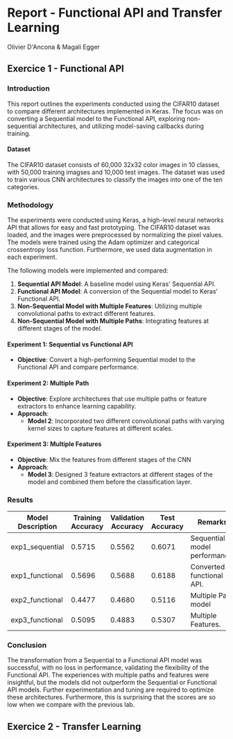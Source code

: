 # Report - Functional API and Transfer Learning

Olivier D'Ancona & Magali Egger

## Exercice 1 - Functional API

### Introduction

This report outlines the experiments conducted using the CIFAR10 dataset to compare different architectures implemented in Keras. The focus was on converting a Sequential model to the Functional API, exploring non-sequential architectures, and utilizing model-saving callbacks during training.

#### Dataset

The CIFAR10 dataset consists of 60,000 32x32 color images in 10 classes, with 50,000 training imagses and 10,000 test images. The dataset was used to train various CNN architectures to classify the images into one of the ten categories.

### Methodology

The experiments were conducted using Keras, a high-level neural networks API that allows for easy and fast prototyping. The CIFAR10 dataset was loaded, and the images were preprocessed by normalizing the pixel values. The models were trained using the Adam optimizer and categorical crossentropy loss function. Furthermore, we used data augmentation in each experiment.

The following models were implemented and compared:

1. **Sequential API Model**: A baseline model using Keras' Sequential API.
2. **Functional API Model**: A conversion of the Sequential model to Keras' Functional API.
3. **Non-Sequential Model with Multiple Features**: Utilizing multiple convolutional paths to extract different features.
4. **Non-Sequential Model with Multiple Paths**: Integrating features at different stages of the model.

#### Experiment 1: Sequential vs Functional API

- **Objective**: Convert a high-performing Sequential model to the Functional API and compare performance.

#### Experiment 2: Multiple Path

- **Objective**: Explore architectures that use multiple paths or feature extractors to enhance learning capability.
- **Approach**:
  - **Model 2**: Incorporated two different convolutional paths with varying kernel sizes to capture features at different scales.

#### Experiment 3: Multiple Features

- **Objective**: Mix the features from different stages of the CNN
- **Approach**:
  - **Model 3**: Designed 3 feature extractors at different stages of the model and combined them before the classification layer.

### Results

| Model Description   | Training Accuracy | Validation Accuracy | Test Accuracy | Remarks                        |
|---------------------|-------------------|---------------------|---------------|--------------------------------|
| exp1_sequential     | 0.5715            | 0.5562              | 0.6071        | Sequential model performance.  |
| exp1_functional     | 0.5696            | 0.5688              | 0.6188        | Converted to functional API.   |
| exp2_functional     | 0.4477            | 0.4680              | 0.5116        | Multiple Path model               |
| exp3_functional     | 0.5095            | 0.4883              | 0.5307        | Multiple Features.             |

### Conclusion

The transformation from a Sequential to a Functional API model was successful, with no loss in performance, validating the flexibility of the Functional API. The experiences with multiple paths and features were insightful, but the models did not outperform the Sequential or Functional API models. Further experimentation and tuning are required to optimize these architectures. Furthermore, this is surprising that the scores are so low when we compare with the previous lab.

## Exercice 2 - Transfer Learning

